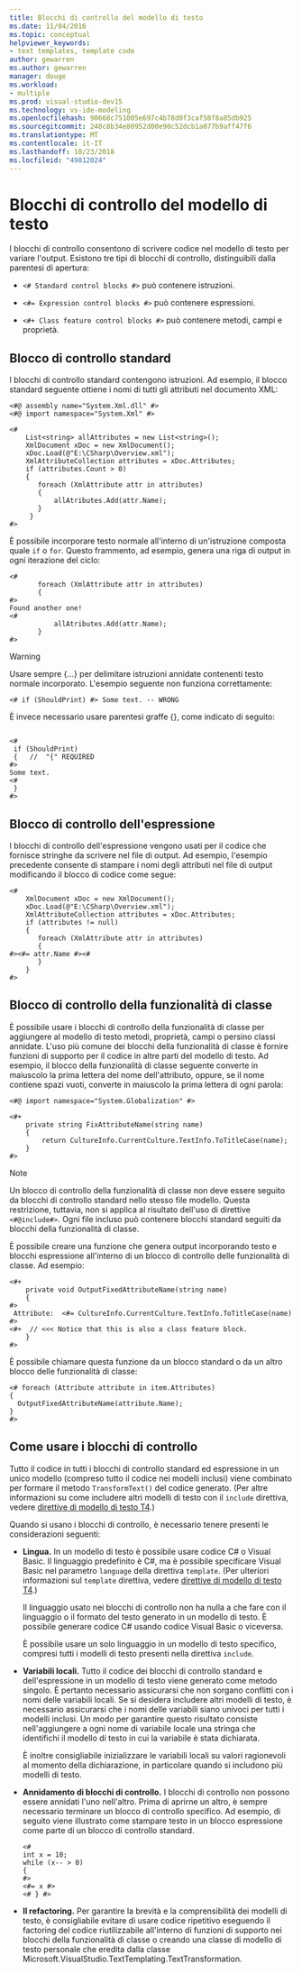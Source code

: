 ```yaml
---
title: Blocchi di controllo del modello di testo
ms.date: 11/04/2016
ms.topic: conceptual
helpviewer_keywords:
- text templates, template code
author: gewarren
ms.author: gewarren
manager: douge
ms.workload:
- multiple
ms.prod: visual-studio-dev15
ms.technology: vs-ide-modeling
ms.openlocfilehash: 90668c751005e697c4b78d0f3caf58f8a85db925
ms.sourcegitcommit: 240c8b34e80952d00e90c52dcb1a077b9aff47f6
ms.translationtype: MT
ms.contentlocale: it-IT
ms.lasthandoff: 10/23/2018
ms.locfileid: "49812024"
---
```

# <a name="text-template-control-blocks"></a>Blocchi di controllo del modello di testo
I blocchi di controllo consentono di scrivere codice nel modello di testo per variare l'output. Esistono tre tipi di blocchi di controllo, distinguibili dalla parentesi di apertura:

-   `<# Standard control blocks #>` può contenere istruzioni.

-   `<#= Expression control blocks #>` può contenere espressioni.

-   `<#+ Class feature control blocks #>` può contenere metodi, campi e proprietà.

## <a name="standard-control-block"></a>Blocco di controllo standard
 I blocchi di controllo standard contengono istruzioni. Ad esempio, il blocco standard seguente ottiene i nomi di tutti gli attributi nel documento XML:

```
<#@ assembly name="System.Xml.dll" #>
<#@ import namespace="System.Xml" #>

<#
    List<string> allAttributes = new List<string>();
    XmlDocument xDoc = new XmlDocument();
    xDoc.Load(@"E:\CSharp\Overview.xml");
    XmlAttributeCollection attributes = xDoc.Attributes;
    if (attributes.Count > 0)
    {
       foreach (XmlAttribute attr in attributes)
       {
           allAtributes.Add(attr.Name);
       }
     }
#>
```

 È possibile incorporare testo normale all'interno di un'istruzione composta quale `if` o `for`. Questo frammento, ad esempio, genera una riga di output in ogni iterazione del ciclo:

```
<#
       foreach (XmlAttribute attr in attributes)
       {
#>
Found another one!
<#
           allAtributes.Add(attr.Name);
       }
#>
```

> [!WARNING]
>  Usare sempre {...} per delimitare istruzioni annidate contenenti testo normale incorporato. L'esempio seguente non funziona correttamente:
>
>  `<# if (ShouldPrint) #> Some text. -- WRONG`
>
>  È invece necessario usare parentesi graffe {}, come indicato di seguito:

```

<#
 if (ShouldPrint)
 {   //  "{" REQUIRED
#>
Some text.
<#
 }
#>
```

## <a name="expression-control-block"></a>Blocco di controllo dell'espressione
 I blocchi di controllo dell'espressione vengono usati per il codice che fornisce stringhe da scrivere nel file di output. Ad esempio, l'esempio precedente consente di stampare i nomi degli attributi nel file di output modificando il blocco di codice come segue:

```
<#
    XmlDocument xDoc = new XmlDocument();
    xDoc.Load(@"E:\CSharp\Overview.xml");
    XmlAttributeCollection attributes = xDoc.Attributes;
    if (attributes != null)
    {
       foreach (XmlAttribute attr in attributes)
       {
#><#= attr.Name #><#
       }
    }
#>
```

## <a name="class-feature-control-block"></a>Blocco di controllo della funzionalità di classe
 È possibile usare i blocchi di controllo della funzionalità di classe per aggiungere al modello di testo metodi, proprietà, campi o persino classi annidate. L'uso più comune dei blocchi della funzionalità di classe è fornire funzioni di supporto per il codice in altre parti del modello di testo. Ad esempio, il blocco della funzionalità di classe seguente converte in maiuscolo la prima lettera del nome dell'attributo, oppure, se il nome contiene spazi vuoti, converte in maiuscolo la prima lettera di ogni parola:

```
<#@ import namespace="System.Globalization" #>
```

```
<#+
    private string FixAttributeName(string name)
    {
        return CultureInfo.CurrentCulture.TextInfo.ToTitleCase(name);
    }
#>
```

> [!NOTE]
>  Un blocco di controllo della funzionalità di classe non deve essere seguito da blocchi di controllo standard nello stesso file modello. Questa restrizione, tuttavia, non si applica al risultato dell'uso di direttive `<#@include#>`. Ogni file incluso può contenere blocchi standard seguiti da blocchi della funzionalità di classe.

 È possibile creare una funzione che genera output incorporando testo e blocchi espressione all'interno di un blocco di controllo delle funzionalità di classe. Ad esempio:

```
<#+
    private void OutputFixedAttributeName(string name)
    {
#>
 Attribute:  <#= CultureInfo.CurrentCulture.TextInfo.ToTitleCase(name) #>
<#+  // <<< Notice that this is also a class feature block.
    }
#>
```

 È possibile chiamare questa funzione da un blocco standard o da un altro blocco delle funzionalità di classe:

```
<# foreach (Attribute attribute in item.Attributes)
{
  OutputFixedAttributeName(attribute.Name);
}
#>
```

## <a name="how-to-use-control-blocks"></a>Come usare i blocchi di controllo
 Tutto il codice in tutti i blocchi di controllo standard ed espressione in un unico modello (compreso tutto il codice nei modelli inclusi) viene combinato per formare il metodo `TransformText()` del codice generato. (Per altre informazioni su come includere altri modelli di testo con il `include` direttiva, vedere [direttive di modello di testo T4](../modeling/t4-text-template-directives.md).)

 Quando si usano i blocchi di controllo, è necessario tenere presenti le considerazioni seguenti:

-   **Lingua.** In un modello di testo è possibile usare codice C# o Visual Basic. Il linguaggio predefinito è C#, ma è possibile specificare Visual Basic nel parametro `language` della direttiva `template`. (Per ulteriori informazioni sul `template` direttiva, vedere [direttive di modello di testo T4](../modeling/t4-text-template-directives.md).)

     Il linguaggio usato nei blocchi di controllo non ha nulla a che fare con il linguaggio o il formato del testo generato in un modello di testo. È possibile generare codice C# usando codice Visual Basic o viceversa.

     È possibile usare un solo linguaggio in un modello di testo specifico, compresi tutti i modelli di testo presenti nella direttiva `include`.

-   **Variabili locali.** Tutto il codice dei blocchi di controllo standard e dell'espressione in un modello di testo viene generato come metodo singolo. È pertanto necessario assicurarsi che non sorgano conflitti con i nomi delle variabili locali. Se si desidera includere altri modelli di testo, è necessario assicurarsi che i nomi delle variabili siano univoci per tutti i modelli inclusi. Un modo per garantire questo risultato consiste nell'aggiungere a ogni nome di variabile locale una stringa che identifichi il modello di testo in cui la variabile è stata dichiarata.

     È inoltre consigliabile inizializzare le variabili locali su valori ragionevoli al momento della dichiarazione, in particolare quando si includono più modelli di testo.

-   **Annidamento di blocchi di controllo.** I blocchi di controllo non possono essere annidati l'uno nell'altro. Prima di aprirne un altro, è sempre necessario terminare un blocco di controllo specifico. Ad esempio, di seguito viene illustrato come stampare testo in un blocco espressione come parte di un blocco di controllo standard.

    ```
    <#
    int x = 10;
    while (x-- > 0)
    {
    #>
    <#= x #>
    <# } #>
    ```

-   **Il refactoring.** Per garantire la brevità e la comprensibilità dei modelli di testo, è consigliabile evitare di usare codice ripetitivo eseguendo il factoring del codice riutilizzabile all'interno di funzioni di supporto nei blocchi della funzionalità di classe o creando una classe di modello di testo personale che eredita dalla classe Microsoft.VisualStudio.TextTemplating.TextTransformation.